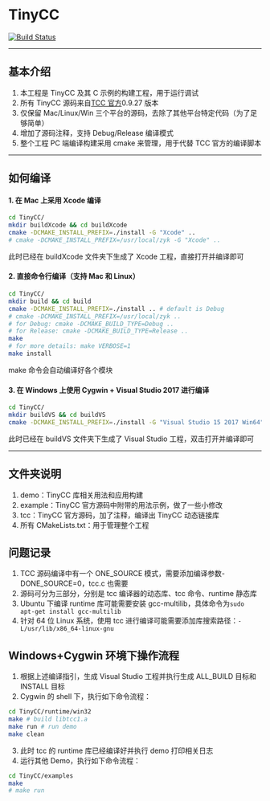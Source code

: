 # TinyCC

[![Build Status](https://travis-ci.com/zhyingkun/TinyCC.svg)](https://travis-ci.com/zhyingkun/TinyCC)

---

## 基本介绍

1. 本工程是 TinyCC 及其 C 示例的构建工程，用于运行调试
2. 所有 TinyCC 源码来自[TCC 官方](https://bellard.org/tcc/)0.9.27 版本
3. 仅保留 Mac/Linux/Win 三个平台的源码，去除了其他平台特定代码（为了足够简单）
4. 增加了源码注释，支持 Debug/Release 编译模式
5. 整个工程 PC 端编译构建采用 cmake 来管理，用于代替 TCC 官方的编译脚本

---

## 如何编译

#### 1. 在 Mac 上采用 Xcode 编译

```bash
cd TinyCC/
mkdir buildXcode && cd buildXcode
cmake -DCMAKE_INSTALL_PREFIX=./install -G "Xcode" ..
# cmake -DCMAKE_INSTALL_PREFIX=/usr/local/zyk -G "Xcode" ..
```

此时已经在 buildXcode 文件夹下生成了 Xcode 工程，直接打开并编译即可

#### 2. 直接命令行编译（支持 Mac 和 Linux）

```bash
cd TinyCC/
mkdir build && cd build
cmake -DCMAKE_INSTALL_PREFIX=./install .. # default is Debug
# cmake -DCMAKE_INSTALL_PREFIX=/usr/local/zyk ..
# for Debug: cmake -DCMAKE_BUILD_TYPE=Debug ..
# for Release: cmake -DCMAKE_BUILD_TYPE=Release ..
make
# for more details: make VERBOSE=1
make install
```

make 命令会自动编译好各个模块

#### 3. 在 Windows 上使用 Cygwin + Visual Studio 2017 进行编译

```bash
cd TinyCC/
mkdir buildVS && cd buildVS
cmake -DCMAKE_INSTALL_PREFIX=./install -G "Visual Studio 15 2017 Win64" ..
```

此时已经在 buildVS 文件夹下生成了 Visual Studio 工程，双击打开并编译即可

---

## 文件夹说明

1. demo：TinyCC 库相关用法和应用构建
2. example：TinyCC 官方源码中附带的用法示例，做了一些小修改
3. tcc：TinyCC 官方源码，加了注释，编译出 TinyCC 动态链接库
4. 所有 CMakeLists.txt：用于管理整个工程

## 问题记录

1. TCC 源码编译中有一个 ONE_SOURCE 模式，需要添加编译参数-DONE_SOURCE=0，tcc.c 也需要
2. 源码可分为三部分，分别是 tcc 编译器的动态库、tcc 命令、runtime 静态库
3. Ubuntu 下编译 runtime 库可能需要安装 gcc-multilib，具体命令为`sudo apt-get install gcc-multilib`
4. 针对 64 位 Linux 系统，使用 tcc 进行编译可能需要添加库搜索路径：`-L/usr/lib/x86_64-linux-gnu`

## Windows+Cygwin 环境下操作流程

1. 根据上述编译指引，生成 Visual Studio 工程并执行生成 ALL_BUILD 目标和 INSTALL 目标
2. Cygwin 的 shell 下，执行如下命令流程：

```bash
cd TinyCC/runtime/win32
make # build libtcc1.a
make run # run demo
make clean
```

3. 此时 tcc 的 runtime 库已经编译好并执行 demo 打印相关日志
4. 运行其他 Demo，执行如下命令流程：

```bash
cd TinyCC/examples
make
# make run
```
